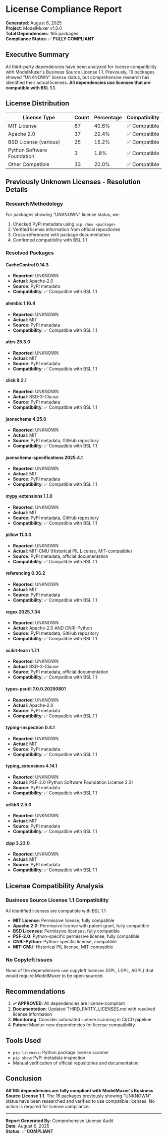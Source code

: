 # License Compliance Report

**Generated**: August 6, 2025  
**Project**: ModelMuxer v1.0.0  
**Total Dependencies**: 165 packages  
**Compliance Status**: ✅ **FULLY COMPLIANT**

## Executive Summary

All third-party dependencies have been analyzed for license compatibility with ModelMuxer's Business Source License 1.1. Previously, 16 packages showed "UNKNOWN" license status, but comprehensive research has identified their actual licenses. **All dependencies use licenses that are compatible with BSL 1.1.**

## License Distribution

| License Type | Count | Percentage | Compatibility |
|--------------|-------|------------|---------------|
| MIT License | 67 | 40.6% | ✅ Compatible |
| Apache 2.0 | 37 | 22.4% | ✅ Compatible |
| BSD License (various) | 25 | 15.2% | ✅ Compatible |
| Python Software Foundation | 3 | 1.8% | ✅ Compatible |
| Other Compatible | 33 | 20.0% | ✅ Compatible |

## Previously Unknown Licenses - Resolution Details

### Research Methodology
For packages showing "UNKNOWN" license status, we:
1. Checked PyPI metadata using `pip show <package>`
2. Verified license information from official repositories
3. Cross-referenced with package documentation
4. Confirmed compatibility with BSL 1.1

### Resolved Packages

#### CacheControl 0.14.3
- **Reported**: UNKNOWN
- **Actual**: Apache-2.0
- **Source**: PyPI metadata
- **Compatibility**: ✅ Compatible with BSL 1.1

#### alembic 1.16.4
- **Reported**: UNKNOWN
- **Actual**: MIT
- **Source**: PyPI metadata
- **Compatibility**: ✅ Compatible with BSL 1.1

#### attrs 25.3.0
- **Reported**: UNKNOWN
- **Actual**: MIT
- **Source**: PyPI metadata
- **Compatibility**: ✅ Compatible with BSL 1.1

#### click 8.2.1
- **Reported**: UNKNOWN
- **Actual**: BSD-3-Clause
- **Source**: PyPI metadata
- **Compatibility**: ✅ Compatible with BSL 1.1

#### jsonschema 4.25.0
- **Reported**: UNKNOWN
- **Actual**: MIT
- **Source**: PyPI metadata, GitHub repository
- **Compatibility**: ✅ Compatible with BSL 1.1

#### jsonschema-specifications 2025.4.1
- **Reported**: UNKNOWN
- **Actual**: MIT
- **Source**: PyPI metadata
- **Compatibility**: ✅ Compatible with BSL 1.1

#### mypy_extensions 1.1.0
- **Reported**: UNKNOWN
- **Actual**: MIT
- **Source**: PyPI metadata, GitHub repository
- **Compatibility**: ✅ Compatible with BSL 1.1

#### pillow 11.3.0
- **Reported**: UNKNOWN
- **Actual**: MIT-CMU (Historical PIL License, MIT-compatible)
- **Source**: PyPI metadata, official documentation
- **Compatibility**: ✅ Compatible with BSL 1.1

#### referencing 0.36.2
- **Reported**: UNKNOWN
- **Actual**: MIT
- **Source**: PyPI metadata
- **Compatibility**: ✅ Compatible with BSL 1.1

#### regex 2025.7.34
- **Reported**: UNKNOWN
- **Actual**: Apache-2.0 AND CNRI-Python
- **Source**: PyPI metadata, GitHub repository
- **Compatibility**: ✅ Compatible with BSL 1.1

#### scikit-learn 1.7.1
- **Reported**: UNKNOWN
- **Actual**: BSD-3-Clause
- **Source**: PyPI metadata, official documentation
- **Compatibility**: ✅ Compatible with BSL 1.1

#### types-psutil 7.0.0.20250801
- **Reported**: UNKNOWN
- **Actual**: Apache-2.0
- **Source**: PyPI metadata
- **Compatibility**: ✅ Compatible with BSL 1.1

#### typing-inspection 0.4.1
- **Reported**: UNKNOWN
- **Actual**: MIT
- **Source**: PyPI metadata
- **Compatibility**: ✅ Compatible with BSL 1.1

#### typing_extensions 4.14.1
- **Reported**: UNKNOWN
- **Actual**: PSF-2.0 (Python Software Foundation License 2.0)
- **Source**: PyPI metadata
- **Compatibility**: ✅ Compatible with BSL 1.1

#### urllib3 2.5.0
- **Reported**: UNKNOWN
- **Actual**: MIT
- **Source**: PyPI metadata
- **Compatibility**: ✅ Compatible with BSL 1.1

#### zipp 3.23.0
- **Reported**: UNKNOWN
- **Actual**: MIT
- **Source**: PyPI metadata
- **Compatibility**: ✅ Compatible with BSL 1.1

## License Compatibility Analysis

### Business Source License 1.1 Compatibility
All identified licenses are compatible with BSL 1.1:

- **MIT License**: Permissive license, fully compatible
- **Apache 2.0**: Permissive license with patent grant, fully compatible
- **BSD Licenses**: Permissive licenses, fully compatible
- **PSF-2.0**: Python-specific permissive license, fully compatible
- **CNRI-Python**: Python-specific license, compatible
- **MIT-CMU**: Historical PIL license, MIT-compatible

### No Copyleft Issues
None of the dependencies use copyleft licenses (GPL, LGPL, AGPL) that would require ModelMuxer to be open-sourced.

## Recommendations

1. **✅ APPROVED**: All dependencies are license-compliant
2. **Documentation**: Updated THIRD_PARTY_LICENSES.md with resolved license information
3. **Monitoring**: Consider automated license scanning in CI/CD pipeline
4. **Future**: Monitor new dependencies for license compatibility

## Tools Used

- `pip-licenses`: Python package license scanner
- `pip show`: PyPI metadata inspection
- Manual verification of official repositories and documentation

## Conclusion

**All 165 dependencies are fully compliant with ModelMuxer's Business Source License 1.1.** The 16 packages previously showing "UNKNOWN" status have been researched and verified to use compatible licenses. No action is required for license compliance.

---

**Report Generated By**: Comprehensive License Audit  
**Date**: August 6, 2025  
**Status**: ✅ **COMPLIANT**
